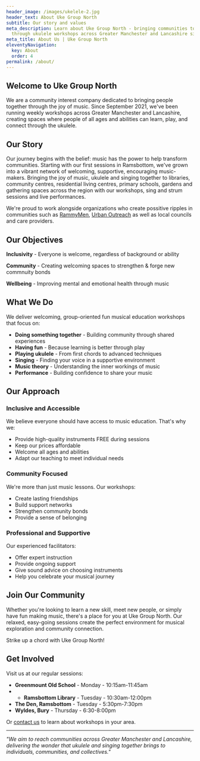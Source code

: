 ```yaml
---
header_image: /images/ukelele-2.jpg
header_text: About Uke Group North
subtitle: Our story and values
meta_description: Learn about Uke Group North - bringing communities together
  through ukulele workshops across Greater Manchester and Lancashire since 2021.
meta_title: About Us | Uke Group North
eleventyNavigation:
  key: About
  order: 4
permalink: /about/
---
```

## Welcome to Uke Group North

We are a community interest company dedicated to bringing people together through the joy of music. Since September 2021, we've been running weekly workshops across Greater Manchester and Lancashire, creating spaces where people of all ages and abilities can learn, play, and connect through the ukulele.

## Our Story

Our journey begins with the belief: music has the power to help transform communities. Starting with our first sessions in Ramsbottom, we've grown into a vibrant network of welcoming, supportive, encouraging music-makers. Bringing the joy of music, ukulele and singing together to libraries, community centres, residential living centres, primary schools, gardens and gathering spaces across the region with our workshops, sing and strum sessions and live performances.

We're proud to work alongside organizations who create possitive ripples in communities such as [RammyMen](https://rammymen.org), [Urban Outreach](https://urbanoutreach.co.uk) as well as local councils and care providers. 

## Our Objectives

**Inclusivity** - Everyone is welcome, regardless of background or ability

**Community** - Creating welcoming spaces to strengthen & forge new commnuity bonds

**Wellbeing** - Improving mental and emotional health through music

## What We Do

We deliver welcoming, group-oriented fun musical education workshops that focus on:

- **Doing something together** - Building community through shared experiences
- **Having fun** - Because learning is better through play
- **Playing ukulele** - From first chords to advanced techniques
- **Singing** - Finding your voice in a supportive environment
- **Music theory** - Understanding the inner workings of music
- **Performance** - Building confidence to share your music

## Our Approach

### Inclusive and Accessible
We believe everyone should have access to music education. That's why we:
- Provide high-quality instruments FREE during sessions
- Keep our prices affordable
- Welcome all ages and abilities
- Adapt our teaching to meet individual needs

### Community Focused
We're more than just music lessons. Our workshops:
- Create lasting friendships
- Build support networks
- Strengthen community bonds
- Provide a sense of belonging

### Professional and Supportive
Our experienced facilitators:
- Offer expert instruction
- Provide ongoing support
- Give sound advice on choosing instruments
- Help you celebrate your musical journey

## Join Our Community

Whether you're looking to learn a new skill, meet new people, or simply have fun making music, there's a place for you at Uke Group North. Our relaxed, easy-going sessions create the perfect environment for musical exploration and community connection.

Strike up a chord with Uke Group North!

## Get Involved

Visit us at our regular sessions:
- **Greenmount Old School** - Monday - 10:15am-11:45am
- - **Ramsbottom Library** - Tuesday - 10:30am-12:00pm
- **The Den, Ramsbottom** - Tuesday - 5:30pm-7:30pm
- **Wyldes, Bury** - Thursday - 6:30-8:00pm

Or [contact us](/contact) to learn about workshops in your area.

---

*"We aim to reach communities across Greater Manchester and Lancashire, delivering the wonder that ukulele and singing together brings to individuals, communities, and collectives."*